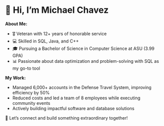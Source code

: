 # 👋 Hi, I’m Michael Chavez

**About Me:**
- 🎖️ Veteran with 12+ years of honorable service
- 💻 Skilled in SQL, Java, and C++
- 🎓 Pursuing a Bachelor of Science in Computer Science at ASU (3.99 GPA)
- 📊 Passionate about data optimization and problem-solving with SQL as my go-to tool

**My Work:**
- Managed 6,000+ accounts in the Defense Travel System, improving efficiency by 50%
- Reduced costs and led a team of 8 employees while executing community events
- Actively building impactful software and database solutions

🚀 Let’s connect and build something extraordinary together!
